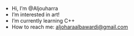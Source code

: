 -  Hi, I’m @Aljouharra
-  I’m interested in art!
-  I’m currently learning C++
-  How to reach me: aljoharaalbawardi@gmail.com 

<!---
Aljouharra/Aljouharra is a ✨ special ✨ repository because its `README.md` (this file) appears on your GitHub profile.
You can click the Preview link to take a look at your changes.
--->
